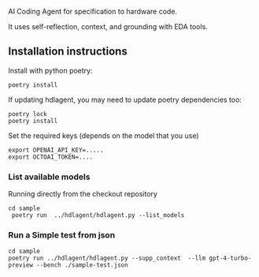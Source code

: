 
AI Coding Agent for specification to hardware code.

It uses self-reflection, context, and grounding with EDA tools.


## Installation instructions

Install with python poetry:
```
poetry install
```

If updating hdlagent, you may need to update poetry dependencies too:
```
poetry lock
poetry install
```

Set the required keys (depends on the model that you use)
```
export OPENAI_API_KEY=.....
export OCTOAI_TOKEN=....
```

### List available models

Running directly from the checkout repository
```
cd sample
 poetry run  ../hdlagent/hdlagent.py --list_models
```

### Run a Simple test from json

```
cd sample
poetry run ../hdlagent/hdlagent.py --supp_context  --llm gpt-4-turbo-preview --bench ./sample-test.json
```

